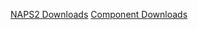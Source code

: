 [NAPS2 Downloads](https://github.com/cyanfish/naps2/releases)
[Component Downloads](https://github.com/cyanfish/naps2-components/releases)
